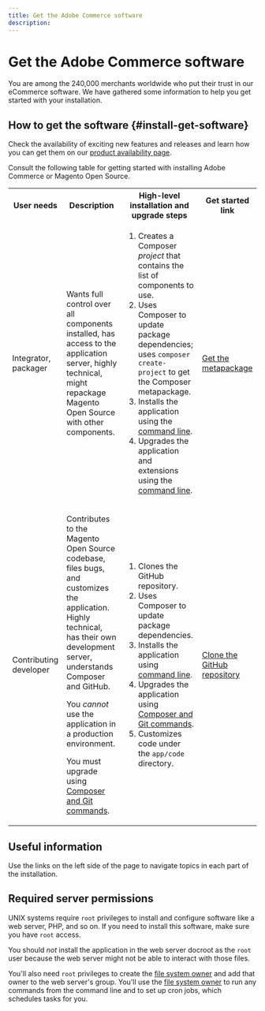 ```yaml
---
title: Get the Adobe Commerce software
description:
---
```


# Get the Adobe Commerce software

You are among the 240,000 merchants worldwide who put their trust in our eCommerce software. We have gathered some information to help you get started with your installation.

## How to get the software {#install-get-software}

Check the availability of exciting new features and releases and learn how you can get them on our [product availability page](https://devdocs.magento.com/release/availability.html).

Consult the following table for getting started with installing Adobe Commerce or Magento Open Source.

<table>
    <tbody>
        <tr>
            <th>User needs</th>
            <th>Description</th>
            <th>High-level installation and upgrade steps</th>
            <th>Get started link</th>
        </tr>
    <tr>
        <td><p>Integrator, packager</p></td>
        <td><p>Wants full control over all components installed, has access to the application server, highly technical, might repackage Magento Open Source with other components.</p>
        </td>
        <td><ol><li>Creates a Composer <em>project</em> that contains the list of components to use.</li>
            <li>Uses Composer to update package dependencies; uses <code>composer create-project</code> to get the Composer metapackage.</li>
            <li>Installs the application using the <a href="../advanced.md">command line</a>.</li>
        <li>Upgrades the application and extensions using the  <a href="https://experienceleague.adobe.com/docs/commerce-operations/upgrade-guide/implementation/perform-upgrade.html">command line</a>.</li></ol></td>
        <td><p><a href="../composer.md">Get the metapackage</a></p></td>
    </tr>
    <tr>
        <td><p>Contributing developer</p></td>
        <td><p>Contributes to the Magento Open Source codebase, files bugs, and customizes the application. Highly technical, has their own development server, understands Composer and GitHub.</p>
            <p>You <em>cannot</em> use the application in a production environment.</p>
      <p>You must upgrade using <a href="https://experienceleague.adobe.com/docs/commerce-operations/upgrade-guide/developer/git-installs.html">Composer and Git commands</a>.</p></td>
        <td><ol><li>Clones the GitHub repository.</li>
            <li>Uses Composer to update package dependencies.</li>
            <li>Installs the application using <a href="../advanced.md">command line</a>.</li>
            <li>Upgrades the application using <a href="https://experienceleague.adobe.com/docs/commerce-operations/upgrade-guide/developer/git-installs.html">Composer and Git commands</a>.</li>
            <li>Customizes code under the <code>app/code</code> directory.</li></ol></td>
        <td><p><a href="https://developer.adobe.com/commerce/contributor/guides/install/clone-repository/">Clone the GitHub repository</a></p></td>
    </tr>
    </tbody>
</table>

## Useful information

Use the links on the left side of the page to navigate topics in each part of the installation.

## Required server permissions

UNIX systems require `root` privileges to install and configure software like a web server, PHP, and so on. If you need to install this software, make sure you have `root` access.

You should *not* install the application in the web server docroot as the `root` user because the web server might not be able to interact with those files.

You'll also need `root` privileges to create the [file system owner](file-system/overview.md) and add that owner to the web server's group. You'll use the [file system owner](https://glossary.magento.com/magento-file-system-owner) to run any commands from the command line and to set up cron jobs, which schedules tasks for you.
